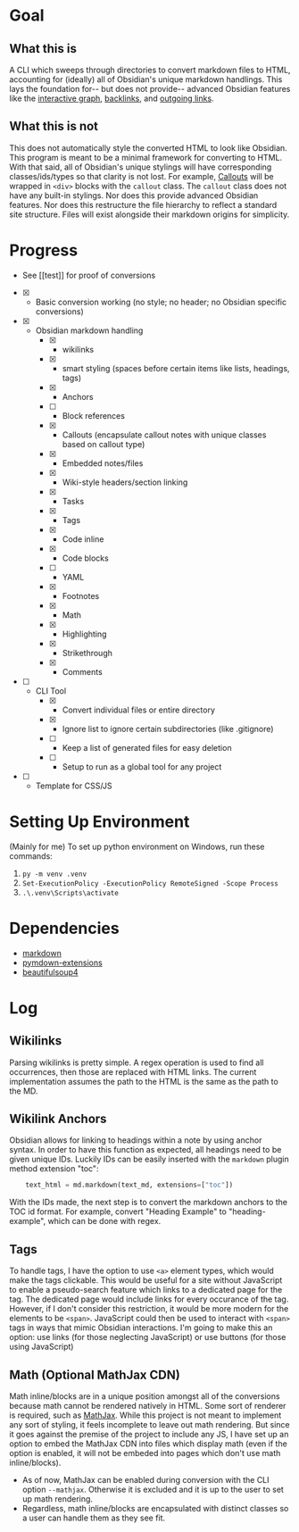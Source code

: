 # Goal
## What this is
A CLI which sweeps through directories to convert markdown files to HTML, accounting for (ideally) all of Obsidian's unique markdown handlings.
This lays the foundation for-- but does not provide-- advanced Obsidian features like the [interactive graph](https://help.obsidian.md/plugins/graph), [backlinks](https://help.obsidian.md/plugins/backlinks), and [outgoing links](https://help.obsidian.md/plugins/outgoing-links).

## What this is not
This does not automatically style the converted HTML to look like Obsidian. This program is meant to be a minimal framework for converting to HTML. With that said, all of Obsidian's unique stylings will have corresponding classes/ids/types so that clarity is not lost. For example, [Callouts](https://help.obsidian.md/callouts) will be wrapped in `<div>` blocks with the `callout` class. The `callout` class does not have any built-in stylings.
Nor does this provide advanced Obsidian features.
Nor does this restructure the file hierarchy to reflect a standard site structure. Files will exist alongside their markdown origins for simplicity.

# Progress
- See [[test]] for proof of conversions
- [x] - Basic conversion working (no style; no header; no Obsidian specific conversions)
- [x] - Obsidian markdown handling
    - [x] - wikilinks
    - [x] - smart styling (spaces before certain items like lists, headings, tags)
    - [x] - Anchors
    - [ ] - Block references
    - [x] - Callouts (encapsulate callout notes with unique classes based on callout type)
    - [x] - Embedded notes/files
    - [x] - Wiki-style headers/section linking
    - [x] - Tasks
    - [x] - Tags
    - [x] - Code inline
    - [x] - Code blocks
    - [ ] - YAML
    - [x] - Footnotes
    - [x] - Math
    - [x] - Highlighting
    - [x] - Strikethrough
    - [x] - Comments
- [ ] - CLI Tool
    - [x] - Convert individual files or entire directory
    - [x] - Ignore list to ignore certain subdirectories (like .gitignore)
    - [ ] - Keep a list of generated files for easy deletion
    - [ ] - Setup to run as a global tool for any project
- [ ] - Template for CSS/JS


# Setting Up Environment
(Mainly for me) To set up python environment on Windows, run these commands:
1. `py -m venv .venv`
2. `Set-ExecutionPolicy -ExecutionPolicy RemoteSigned -Scope Process`
3. `.\.venv\Scripts\activate`

# Dependencies
- [markdown](https://pypi.org/project/Markdown/)
- [pymdown-extensions](https://pypi.org/project/pymdown-extensions/)
- [beautifulsoup4](https://pypi.org/project/beautifulsoup4/)

# Log

## Wikilinks
Parsing wikilinks is pretty simple. A regex operation is used to find all occurrences, then those are replaced with HTML links. The current implementation assumes the path to the HTML is the same as the path to the MD.

## Wikilink Anchors
Obsidian allows for linking to headings within a note by using anchor syntax. In order to have this function as expected, all headings need to be given unique IDs. Luckily IDs can be easily inserted with the `markdown` plugin method extension "toc":
~~~python
    text_html = md.markdown(text_md, extensions=["toc"])
~~~
With the IDs made, the next step is to convert the markdown anchors to the TOC id format. For example, convert "Heading Example" to "heading-example", which can be done with regex.

## Tags
To handle tags, I have the option to use `<a>` element types, which would make the tags clickable. This would be useful for a site without JavaScript to enable a pseudo-search feature which links to a dedicated page for the tag. The dedicated page would include links for every occurance of the tag. However, if I don't consider this restriction, it would be more modern for the elements to be `<span>`. JavaScript could then be used to interact with `<span>` tags in ways that mimic Obsidian interactions.
I'm going to make this an option: use links (for those neglecting JavaScript) or use buttons (for those using JavaScript)

## Math (Optional MathJax CDN)
Math inline/blocks are in a unique position amongst all of the conversions because math cannot be rendered natively in HTML. Some sort of renderer is required, such as [MathJax](https://docs.mathjax.org/en/latest/web/start.html). While this project is not meant to implement any sort of styling, it feels incomplete to leave out math rendering. But since it goes against the premise of the project to include any JS, I have set up an option to embed the MathJax CDN into files which display math (even if the option is enabled, it will not be embeded into pages which don't use math inline/blocks).
- As of now, MathJax can be enabled during conversion with the CLI option `--mathjax`. Otherwise it is excluded and it is up to the user to set up math rendering.
- Regardless, math inline/blocks are encapsulated with distinct classes so a user can handle them as they see fit. 